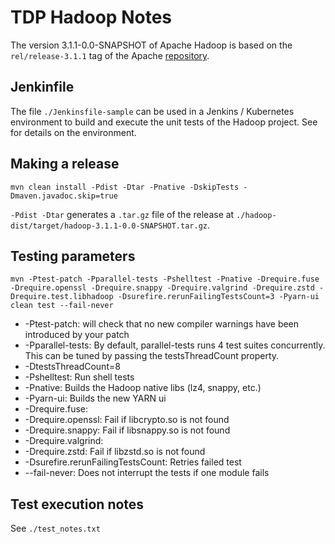 # TDP Hadoop Notes

The version 3.1.1-0.0-SNAPSHOT of Apache Hadoop is based on the `rel/release-3.1.1` tag of the Apache [repository](https://github.com/apache/hadoop/tree/rel/release-3.1.1).

## Jenkinfile

The file `./Jenkinsfile-sample` can be used in a Jenkins / Kubernetes environment to build and execute the unit tests of the Hadoop project. See []() for details on the environment.

## Making a release

```
mvn clean install -Pdist -Dtar -Pnative -DskipTests -Dmaven.javadoc.skip=true
```

`-Pdist -Dtar` generates a `.tar.gz` file of the release at `./hadoop-dist/target/hadoop-3.1.1-0.0-SNAPSHOT.tar.gz`.

## Testing parameters

```
mvn -Ptest-patch -Pparallel-tests -Pshelltest -Pnative -Drequire.fuse -Drequire.openssl -Drequire.snappy -Drequire.valgrind -Drequire.zstd -Drequire.test.libhadoop -Dsurefire.rerunFailingTestsCount=3 -Pyarn-ui clean test --fail-never
```

- -Ptest-patch: will check that no new compiler warnings have been introduced by your patch
- -Pparallel-tests: By default, parallel-tests runs 4 test suites concurrently. This can be tuned by passing the testsThreadCount property.
-   -DtestsThreadCount=8
- -Pshelltest: Run shell tests
- -Pnative: Builds the Hadoop native libs (lz4, snappy, etc.)
- -Pyarn-ui: Builds the new YARN ui
- -Drequire.fuse:
- -Drequire.openssl: Fail if libcrypto.so is not found
- -Drequire.snappy: Fail if libsnappy.so is not found
- -Drequire.valgrind:
- -Drequire.zstd: Fail if libzstd.so is not found
- -Dsurefire.rerunFailingTestsCount: Retries failed test
- --fail-never: Does not interrupt the tests if one module fails

## Test execution notes

See `./test_notes.txt`
